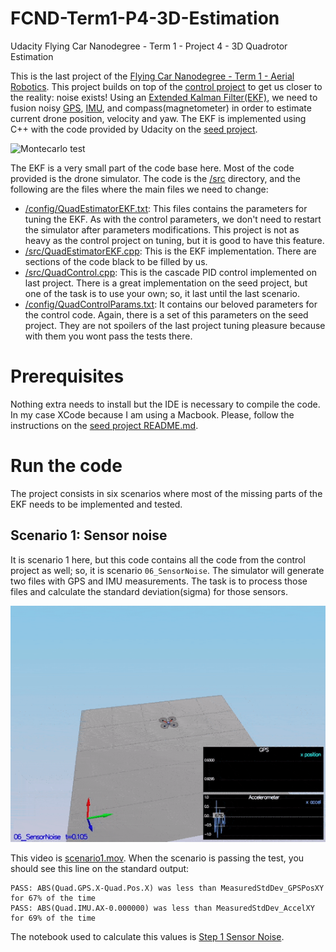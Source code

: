 # FCND-Term1-P4-3D-Estimation
Udacity Flying Car Nanodegree - Term 1 - Project 4 - 3D Quadrotor Estimation

This is the last project of the [Flying Car Nanodegree - Term 1 - Aerial Robotics](https://www.udacity.com/course/flying-car-nanodegree--nd787). This project builds on top of the [control project](https://github.com/darienmt/FCND-Term1-P3-3D-Quadrotor-Controller) to get us closer to the reality: noise exists! Using an [Extended Kalman Filter(EKF)](https://en.wikipedia.org/wiki/Extended_Kalman_filter), we need to fusion noisy [GPS](https://en.wikipedia.org/wiki/Global_Positioning_System), [IMU](https://en.wikipedia.org/wiki/Inertial_measurement_unit), and compass(magnetometer) in order to estimate current drone position, velocity and yaw. The EKF is implemented using C++ with the code provided by Udacity on the [seed project](https://github.com/udacity/FCND-Estimation-CPP).

![Montecarlo test](./images/montecarlotest.gif)

The EKF is a very small part of the code base here. Most of the code provided is the drone simulator. The code is the [/src](,/src) directory, and the following are the files where the main files we need to change:

- [/config/QuadEstimatorEKF.txt](./config/QuadEstimatorEKF.txt): This files contains the parameters for tuning the EKF. As with the control parameters, we don't need to restart the simulator after parameters modifications. This project is not as heavy as the control project on tuning, but it is good to have this feature.
- [/src/QuadEstimatorEKF.cpp](./src/QuadEstimatorEKF.cpp): This is the EKF implementation. There are sections of the code black to be filled by us.
- [/src/QuadControl.cpp](./src/QuadControl.cpp): This is the cascade PID control implemented on last project. There is a great implementation on the seed project, but one of the task is to use your own; so, it last until the last scenario.
- [/config/QuadControlParams.txt](./config/QuadControlParams.txt): It contains our beloved parameters for the control code. Again, there is a set of this parameters on the seed project. They are not spoilers of the last project tuning pleasure because with them you wont pass the tests there.

# Prerequisites

Nothing extra needs to install but the IDE is necessary to compile the code. In my case XCode because I am using a Macbook. Please, follow the instructions on the [seed project README.md](https://github.com/udacity/FCND-Estimation-CPP).

# Run the code

The project consists in six scenarios where most of the missing parts of the EKF needs to be implemented and tested.

## Scenario 1: Sensor noise

It is scenario 1 here, but this code contains all the code from the control project as well; so, it is scenario `06_SensorNoise`. The simulator will generate two files with GPS and IMU measurements. The task is to process those files and calculate the standard deviation(sigma) for those sensors.

![Scenario 1 - Sensor noise](./images/scenario1.gif)

This video is [scenario1.mov](./videos/scenario1.mov).
When the scenario is passing the test, you should see this line on the standard output:

```
PASS: ABS(Quad.GPS.X-Quad.Pos.X) was less than MeasuredStdDev_GPSPosXY for 67% of the time
PASS: ABS(Quad.IMU.AX-0.000000) was less than MeasuredStdDev_AccelXY for 69% of the time
```

The notebook used to calculate this values is [Step 1 Sensor Noise](./visualizations/Step%201%20Sensor%20Noise.ipynb).
